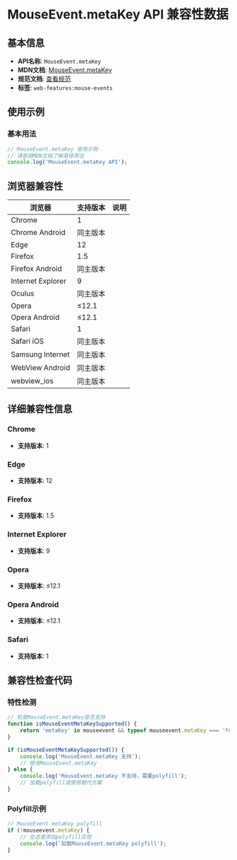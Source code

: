 # MouseEvent.metaKey API 兼容性数据

## 基本信息

- **API名称**: `MouseEvent.metaKey`
- **MDN文档**: [MouseEvent.metaKey](https://developer.mozilla.org/docs/Web/API/MouseEvent/metaKey)
- **规范文档**: [查看规范](https://w3c.github.io/uievents/#dom-mouseevent-metakey)
- **标签**: `web-features:mouse-events`

## 使用示例

### 基本用法

```javascript
// MouseEvent.metaKey 使用示例
// 请查阅MDN文档了解具体用法
console.log('MouseEvent.metaKey API');
```

## 浏览器兼容性

| 浏览器 | 支持版本 | 说明 |
|--------|----------|------|
| Chrome | 1 |  |
| Chrome Android | 同主版本 |  |
| Edge | 12 |  |
| Firefox | 1.5 |  |
| Firefox Android | 同主版本 |  |
| Internet Explorer | 9 |  |
| Oculus | 同主版本 |  |
| Opera | ≤12.1 |  |
| Opera Android | ≤12.1 |  |
| Safari | 1 |  |
| Safari iOS | 同主版本 |  |
| Samsung Internet | 同主版本 |  |
| WebView Android | 同主版本 |  |
| webview_ios | 同主版本 |  |

## 详细兼容性信息

### Chrome

- **支持版本**: 1

### Edge

- **支持版本**: 12

### Firefox

- **支持版本**: 1.5

### Internet Explorer

- **支持版本**: 9

### Opera

- **支持版本**: ≤12.1

### Opera Android

- **支持版本**: ≤12.1

### Safari

- **支持版本**: 1

## 兼容性检查代码

### 特性检测

```javascript
// 检查MouseEvent.metaKey是否支持
function isMouseEventMetaKeySupported() {
    return 'metaKey' in mouseevent && typeof mouseevent.metaKey === 'function';
}

if (isMouseEventMetaKeySupported()) {
    console.log('MouseEvent.metaKey 支持');
    // 使用MouseEvent.metaKey
} else {
    console.log('MouseEvent.metaKey 不支持，需要polyfill');
    // 加载polyfill或使用替代方案
}
```

### Polyfill示例

```javascript
// MouseEvent.metaKey polyfill
if (!mouseevent.metaKey) {
    // 在这里添加polyfill实现
    console.log('加载MouseEvent.metaKey polyfill');
}
```


